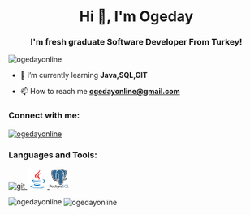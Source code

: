 <h1 align="center">Hi 👋, I'm Ogeday</h1>
<h3 align="center">I'm fresh graduate Software Developer From Turkey!</h3>

<p align="left"> <img src="https://komarev.com/ghpvc/?username=ogedayonline&label=Profile%20views&color=0e75b6&style=flat" alt="ogedayonline" /> </p>

- 🌱 I’m currently learning **Java,SQL,GIT**

- 📫 How to reach me **ogedayonline@gmail.com**

<h3 align="left">Connect with me:</h3>
<p align="left">
<a href="https://linkedin.com/in/ogedayonline" target="blank"><img align="center" src="https://raw.githubusercontent.com/rahuldkjain/github-profile-readme-generator/master/src/images/icons/Social/linked-in-alt.svg" alt="ogedayonline" height="30" width="40" /></a>
</p>

<h3 align="left">Languages and Tools:</h3>
<p align="left"> <a href="https://git-scm.com/" target="_blank"> <img src="https://www.vectorlogo.zone/logos/git-scm/git-scm-icon.svg" alt="git" width="40" height="40"/> </a> <a href="https://www.java.com" target="_blank"> <img src="https://raw.githubusercontent.com/devicons/devicon/master/icons/java/java-original.svg" alt="java" width="40" height="40"/> </a> <a href="https://www.postgresql.org" target="_blank"> <img src="https://raw.githubusercontent.com/devicons/devicon/master/icons/postgresql/postgresql-original-wordmark.svg" alt="postgresql" width="40" height="40"/> </a> </p>

<p><img align="left" src="https://github-readme-stats.vercel.app/api/top-langs?username=ogedayonline&show_icons=true&locale=en&layout=compact" alt="ogedayonline" /></p>

<p>&nbsp;<img align="center" src="https://github-readme-stats.vercel.app/api?username=ogedayonline&show_icons=true&locale=en" alt="ogedayonline" /></p>
